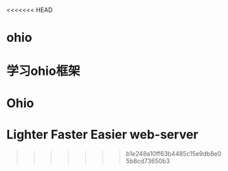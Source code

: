<<<<<<< HEAD
# ohio
学习ohio框架
=======
# Ohio
# Lighter Faster Easier web-server
>>>>>>> b1e248a10ff63b4485c15e9db8e05b8cd73650b3

